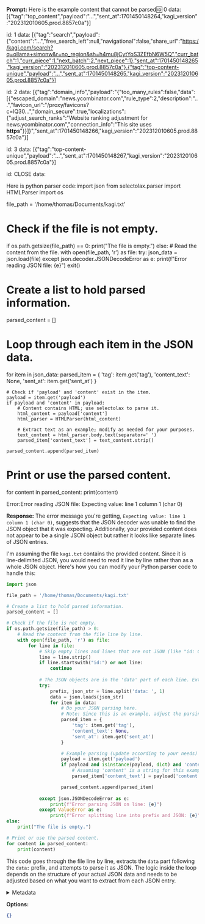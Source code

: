 **Prompt:**
Here is the example content that cannot be parsed:id: 0
data: [{"tag":"top_content","payload":"...","sent_at":1701450148264,"kagi_version":"202312010605.prod.8857c0a"}]

id: 1
data: [{"tag":"search","payload":{"content":"...","free_search_left":null,"navigational":false,"share_url":"https://kagi.com/search?q=ollama+simonw&r=no_region&sh=h4mu8jCytYoS3ZEfbN6W5Q","curr_batch":1,"curr_piece":1,"next_batch":2,"next_piece":1},"sent_at":1701450148265,"kagi_version":"202312010605.prod.8857c0a"},{"tag":"top-content-unique","payload":"...","sent_at":1701450148265,"kagi_version":"202312010605.prod.8857c0a"}]

id: 2
data: [{"tag":"domain_info","payload":"{\"too_many_rules\":false,\"data\":[{\"escaped_domain\":\"news.ycombinator.com\",\"rule_type\":2,\"description\":\"...\",\"favicon_url\":\"/proxy/favicons?c=lQ30...\",\"domain_secure\":true,\"localizations\":{\"adjust_search_ranks\":\"Website ranking adjustment for news.ycombinator.com\",\"connection_info\":\"This site uses <b>https</b>\"}}]}","sent_at":1701450148266,"kagi_version":"202312010605.prod.8857c0a"}]

id: 3
data: [{"tag":"top-content-unique","payload":"...","sent_at":1701450148267,"kagi_version":"202312010605.prod.8857c0a"}]

id: CLOSE
data: 

Here is python parser code:import json
from selectolax.parser import HTMLParser
import os


file_path = '/home/thomas/Documents/kagi.txt'

# Check if the file is not empty.
if os.path.getsize(file_path) == 0:
    print("The file is empty.")
else:
    # Read the content from the file.
    with open(file_path, 'r') as file:
        try:
            json_data = json.load(file)
        except json.decoder.JSONDecodeError as e:
            print(f"Error reading JSON file: {e}")
            exit()

# Create a list to hold parsed information.
parsed_content = []

# Loop through each item in the JSON data.
for item in json_data:
    parsed_item = {
        'tag': item.get('tag'),
        'content_text': None,
        'sent_at': item.get('sent_at')
    }

    # Check if 'payload' and 'content' exist in the item.
    payload = item.get('payload')
    if payload and 'content' in payload:
        # Content contains HTML; use selectolax to parse it.
        html_content = payload['content']
        html_parser = HTMLParser(html_content)

        # Extract text as an example; modify as needed for your purposes.
        text_content = html_parser.body.text(separator=' ')
        parsed_item['content_text'] = text_content.strip()

    parsed_content.append(parsed_item)

# Print or use the parsed content.
for content in parsed_content:
    print(content)


Error:Error reading JSON file: Expecting value: line 1 column 1 (char 0)

**Response:**
The error message you're getting, `Expecting value: line 1 column 1 (char 0)`, suggests that the JSON decoder was unable to find the JSON object that it was expecting. Additionally, your provided content does not appear to be a single JSON object but rather it looks like separate lines of JSON entries.

I'm assuming the file `kagi.txt` contains the provided content. Since it is line-delimited JSON, you would need to read it line by line rather than as a whole JSON object. Here's how you can modify your Python parser code to handle this:

```python
import json

file_path = '/home/thomas/Documents/kagi.txt'

# Create a list to hold parsed information.
parsed_content = []

# Check if the file is not empty.
if os.path.getsize(file_path) > 0:
    # Read the content from the file line by line.
    with open(file_path, 'r') as file:
        for line in file:
            # Skip empty lines and lines that are not JSON (like "id: CLOSE").
            line = line.strip()
            if line.startswith("id:") or not line:
                continue
            
            # The JSON objects are in the 'data' part of each line. Extract it.
            try:
                prefix, json_str = line.split('data: ', 1)
                data = json.loads(json_str)
                for item in data:
                    # Do your JSON parsing here.
                    # Note: Since this is an example, adjust the parsing as required.
                    parsed_item = {
                        'tag': item.get('tag'),
                        'content_text': None,
                        'sent_at': item.get('sent_at')
                    }

                    # Example parsing (update according to your needs)
                    payload = item.get('payload')
                    if payload and isinstance(payload, dict) and 'content' in payload:
                        # Assuming 'content' is a string for this example.
                        parsed_item['content_text'] = payload['content']

                    parsed_content.append(parsed_item)
                    
            except json.JSONDecodeError as e:
                print(f"Error parsing JSON on line: {e}")
            except ValueError as e:
                print(f"Error splitting line into prefix and JSON: {e}")
else:
    print("The file is empty.")

# Print or use the parsed content.
for content in parsed_content:
    print(content)
```

This code goes through the file line by line, extracts the `data` part following the `data:` prefix, and attempts to parse it as JSON. The logic inside the loop depends on the structure of your actual JSON data and needs to be adjusted based on what you want to extract from each JSON entry.

<details><summary>Metadata</summary>

- Duration: 43865 ms
- Datetime: 2023-12-01T18:02:26.224115
- Model: gpt-4-1106-preview

</details>

**Options:**
```json
{}
```

